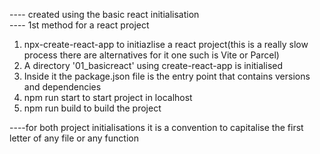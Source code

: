 ---- created using the basic react initialisation<br>
---- 1st method for a react project<br>
1) npx-create-react-app to initiazlise a react project(this is a really slow process there are alternatives for it one such is Vite or Parcel)<br>
2) A directory '01_basicreact' using create-react-app is initialised<br>
3) Inside it the package.json file is the entry point that contains versions and dependencies<br>
4) npm run start to start project in localhost<br>
5) npm run build to build the project<br>

----for both project initialisations it is a convention to capitalise the first letter of any file or any function<br>
